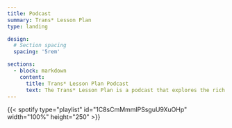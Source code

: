 ```yaml
---
title: Podcast
summary: Trans* Lesson Plan
type: landing

design:
  # Section spacing
  spacing: '5rem'

sections:
  - block: markdown
    content:
      title: Trans* Lesson Plan Podcast
      text: The Trans* Lesson Plan is a podcast that explores the rich and complex history of transgender individuals, their experiences, and share additional trans* education. From ancient cultures to modern day, we delve into the ways in which gender identity has been understood and expressed throughout history. Join us as we deepen our understanding and appreciation of transgender history and education. Welcome to the Trans* Lesson Plan!
---
```

{{< spotify type="playlist" id="1C8sCmMmmlPSsguU9XuOHp" width="100%" height="250" >}}